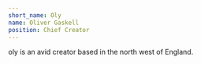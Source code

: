 ```yaml
---
short_name: Oly
name: Oliver Gaskell
position: Chief Creator
---
```

oly is an avid creator based in the north west of England.
